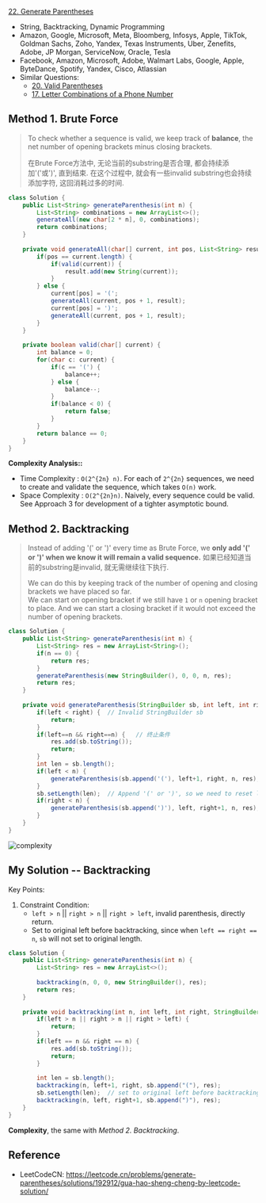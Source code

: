 [22. Generate Parentheses](https://leetcode.com/problems/generate-parentheses/)

* String, Backtracking, Dynamic Programming
* Amazon, Google, Microsoft, Meta, Bloomberg, Infosys, Apple, TikTok, Goldman Sachs, Zoho, Yandex, Texas Instruments, Uber, Zenefits, Adobe, JP Morgan, ServiceNow, Oracle, Tesla
* Facebook, Amazon, Microsoft, Adobe, Walmart Labs, Google, Apple, ByteDance, Spotify, Yandex, Cisco, Atlassian
* Similar Questions:
    * [20. Valid Parentheses](https://leetcode.com/problems/valid-parentheses/)
    * [17. Letter Combinations of a Phone Number](https://leetcode.com/problems/letter-combinations-of-a-phone-number/)
    

## Method 1. Brute Force
> To check whether a sequence is valid, we keep track of **balance**, the net number of opening brackets minus closing brackets.
> 
> 在Brute Force方法中, 无论当前的substring是否合理, 都会持续添加'('或')', 直到结束. 在这个过程中, 就会有一些invalid substring也会持续添加字符, 这回消耗过多的时间.

```java
class Solution {
    public List<String> generateParenthesis(int n) {
        List<String> combinations = new ArrayList<>();
        generateAll(new char[2 * n], 0, combinations);
        return combinations;
    }
    
    private void generateAll(char[] current, int pos, List<String> result) {
        if(pos == current.length) {
            if(valid(current)) {
                result.add(new String(current));
            }
        } else {
            current[pos] = '(';
            generateAll(current, pos + 1, result);
            current[pos] = ')';
            generateAll(current, pos + 1, result);
        }
    }
    
    private boolean valid(char[] current) {
        int balance = 0;
        for(char c: current) {
            if(c == '(') {
                balance++;
            } else {
                balance--;
            }
            if(balance < 0) {
                return false;
            }
        }
        return balance == 0;
    }
}
```
**Complexity Analysis::**
* Time Complexity : `O(2^{2n} n)`. For each of `2^{2n}` sequences, we need to create and validate the sequence, which takes `O(n)` work.
* Space Complexity : `O(2^{2n}n)`. Naively, every sequence could be valid. See Approach 3 for development of a tighter asymptotic bound. 


## Method 2. Backtracking
> Instead of adding '(' or ')' every time as Brute Force, we **only add '(' or ')' when we know it will remain a valid sequence.**
> 如果已经知道当前的substring是invalid, 就无需继续往下执行.
>
> We can do this by keeping track of the number of opening and closing brackets we have placed so far.          
> We can start on opening bracket if we still have `1` or `n` opening bracket to place. And we can start a closing bracket if it would not exceed the number of opening brackets.

```java
class Solution {
    public List<String> generateParenthesis(int n) {
        List<String> res = new ArrayList<String>();
        if(n == 0) {
            return res;
        }
        generateParenthesis(new StringBuilder(), 0, 0, n, res);
        return res;
    }
    
    private void generateParenthesis(StringBuilder sb, int left, int right, int n, List<String> res) {
        if(left < right) {  // Invalid StringBuilder sb
            return;
        }
        if(left==n && right==n) {   // 终止条件
            res.add(sb.toString());
            return;
        }
        int len = sb.length();
        if(left < n) {
            generateParenthesis(sb.append('('), left+1, right, n, res);
        }
        sb.setLength(len);  // Append '(' or ')', so we need to reset length
        if(right < n) {
            generateParenthesis(sb.append(')'), left, right+1, n, res);
        }
    }
}
```
![complexity](images/22_complexity_of_backtracking.png)



## My Solution -- Backtracking
Key Points:
1. Constraint Condition: 
    * `left > n` || `right > n` || `right > left`, invalid parenthesis, directly return.
    * Set to original left before backtracking, since when `left == right == n`, `sb` will not set to original length.
```java
class Solution {
    public List<String> generateParenthesis(int n) {
        List<String> res = new ArrayList<>();
        
        backtracking(n, 0, 0, new StringBuilder(), res);
        return res;
    }
    
    private void backtracking(int n, int left, int right, StringBuilder sb, List<String> res) {
        if(left > n || right > n || right > left) {
            return;
        }
        if(left == n && right == n) {
            res.add(sb.toString());
            return;
        }
        
        int len = sb.length();
        backtracking(n, left+1, right, sb.append("("), res);
        sb.setLength(len);  // set to original left before backtracking, since when `left == right == n`, `sb` will not set to original length.
        backtracking(n, left, right+1, sb.append(")"), res);
    }
}
```
**Complexity**, the same with *Method 2. Backtracking*.


## Reference
* LeetCodeCN: https://leetcode.cn/problems/generate-parentheses/solutions/192912/gua-hao-sheng-cheng-by-leetcode-solution/